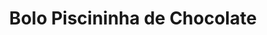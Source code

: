 ---
title: Bolo Piscininha de Chocolate
description: 
category: Bolos
subcategory: Piscininha
flavor: Chocolate
price: 35
---